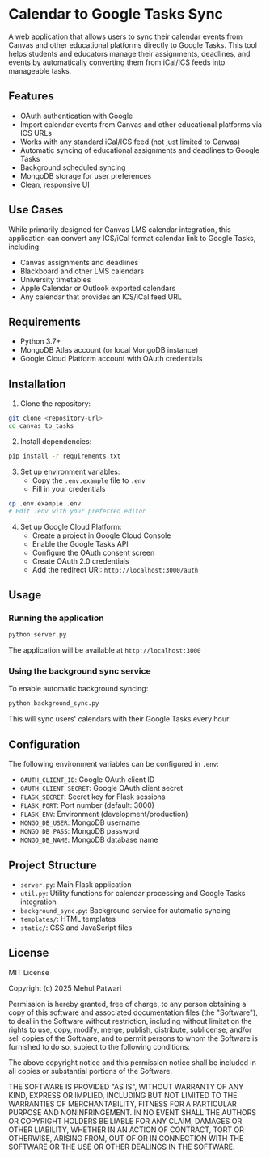 # Calendar to Google Tasks Sync

A web application that allows users to sync their calendar events from Canvas and other educational platforms directly to Google Tasks. This tool helps students and educators manage their assignments, deadlines, and events by automatically converting them from iCal/ICS feeds into manageable tasks.

## Features

- OAuth authentication with Google
- Import calendar events from Canvas and other educational platforms via ICS URLs
- Works with any standard iCal/ICS feed (not just limited to Canvas)
- Automatic syncing of educational assignments and deadlines to Google Tasks
- Background scheduled syncing
- MongoDB storage for user preferences
- Clean, responsive UI

## Use Cases

While primarily designed for Canvas LMS calendar integration, this application can convert any ICS/iCal format calendar link to Google Tasks, including:

- Canvas assignments and deadlines
- Blackboard and other LMS calendars
- University timetables
- Apple Calendar or Outlook exported calendars
- Any calendar that provides an ICS/iCal feed URL

## Requirements

- Python 3.7+
- MongoDB Atlas account (or local MongoDB instance)
- Google Cloud Platform account with OAuth credentials

## Installation

1. Clone the repository:
```bash
git clone <repository-url>
cd canvas_to_tasks
```

2. Install dependencies:
```bash
pip install -r requirements.txt
```

3. Set up environment variables:
   - Copy the `.env.example` file to `.env`
   - Fill in your credentials

```bash
cp .env.example .env
# Edit .env with your preferred editor
```

4. Set up Google Cloud Platform:
   - Create a project in Google Cloud Console
   - Enable the Google Tasks API
   - Configure the OAuth consent screen
   - Create OAuth 2.0 credentials
   - Add the redirect URI: `http://localhost:3000/auth`

## Usage

### Running the application

```bash
python server.py
```

The application will be available at `http://localhost:3000`

### Using the background sync service

To enable automatic background syncing:

```bash
python background_sync.py
```

This will sync users' calendars with their Google Tasks every hour.

## Configuration

The following environment variables can be configured in `.env`:

- `OAUTH_CLIENT_ID`: Google OAuth client ID
- `OAUTH_CLIENT_SECRET`: Google OAuth client secret
- `FLASK_SECRET`: Secret key for Flask sessions
- `FLASK_PORT`: Port number (default: 3000)
- `FLASK_ENV`: Environment (development/production)
- `MONGO_DB_USER`: MongoDB username
- `MONGO_DB_PASS`: MongoDB password
- `MONGO_DB_NAME`: MongoDB database name

## Project Structure

- `server.py`: Main Flask application
- `util.py`: Utility functions for calendar processing and Google Tasks integration
- `background_sync.py`: Background service for automatic syncing
- `templates/`: HTML templates
- `static/`: CSS and JavaScript files

## License

MIT License

Copyright (c) 2025 Mehul Patwari

Permission is hereby granted, free of charge, to any person obtaining a copy
of this software and associated documentation files (the "Software"), to deal
in the Software without restriction, including without limitation the rights
to use, copy, modify, merge, publish, distribute, sublicense, and/or sell
copies of the Software, and to permit persons to whom the Software is
furnished to do so, subject to the following conditions:

The above copyright notice and this permission notice shall be included in all
copies or substantial portions of the Software.

THE SOFTWARE IS PROVIDED "AS IS", WITHOUT WARRANTY OF ANY KIND, EXPRESS OR
IMPLIED, INCLUDING BUT NOT LIMITED TO THE WARRANTIES OF MERCHANTABILITY,
FITNESS FOR A PARTICULAR PURPOSE AND NONINFRINGEMENT. IN NO EVENT SHALL THE
AUTHORS OR COPYRIGHT HOLDERS BE LIABLE FOR ANY CLAIM, DAMAGES OR OTHER
LIABILITY, WHETHER IN AN ACTION OF CONTRACT, TORT OR OTHERWISE, ARISING FROM,
OUT OF OR IN CONNECTION WITH THE SOFTWARE OR THE USE OR OTHER DEALINGS IN THE
SOFTWARE.
